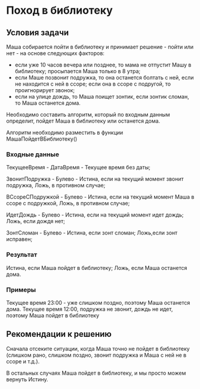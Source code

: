 # Поход в библиотеку
## Условия задачи
Маша собирается пойти в библиотеку и принимает решение - пойти или нет - на основе следующих факторов:
- если уже 10 часов вечера или позднее, то мама не отпустит Машу в библиотеку; просыпается Маша только в 8 утра;
- если Маше позвонит подружка, то она останется болтать с ней, если не находится с ней в ссоре; если она в ссоре с подругой, то проигнорирует звонок;
- если на улице дождь, то Маша поищет зонтик, если зонтик сломан, то Маша останется дома.

Необходимо составить алгоритм, который по входным данным определит, пойдет Маша в библиотеку или останется дома.

Алгоритм необходимо разместить в функции МашаПойдетВБиблиотеку()

### Входные данные
ТекущееВремя - ДатаВремя - Текущее время без даты;

ЗвонитПодружка - Булево - Истина, если на текущий момент звонит подружка, Ложь, в противном случае;

ВСсореСПодружкой - Булево - Истина, если на текущий момент Маша в ссоре с подружкой, Ложь, в противном случае;

ИдетДождь - Булево - Истина, если на текущий момент идет дождь; Ложь, если дождя нет;

ЗонтСломан - Булево - Истина, если зонт сломан; Ложь,если зонт исправен;
### Результат
Истина, если Маша пойдет в библиотеку; Ложь, если Маша останется дома.

### Примеры
Текущее время 23:00 - уже слишком поздно, поэтому Маша останется дома.
Текущее время 12:00, подружка не звонит, дождь не идет, поэтому Маша пойдет в библиотеку

## Рекомендации к решению
Сначала отсеките ситуации, когда Маша точно не пойдет в библиотеку (слишком рано, слишком поздно, звонит подружка и Маша с ней не в ссоре и т.д.).

В остальных случаях Маша пойдет в библиотеку, и мы просто можем вернуть Истину.

